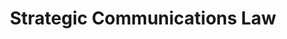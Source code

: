---
title: Strategic Communications Law
number: COMM 428A
credits: 3
academic-home: Comm
course-type: [Additional]
description:  
bulletin-link: https://bulletins.psu.edu/search/?search=%22comm+428a%22
pathway-list: [Generalist, Video Production, Interactive Media Developer]
---